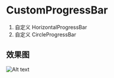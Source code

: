 # CustomProgressBar
1. 自定义 HorizontalProgressBar
2. 自定义 CircleProgressBar

## 效果图

 ![Alt text](./ProgressBar.gif)


